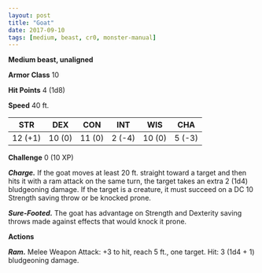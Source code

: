 ```yaml
---
layout: post
title: "Goat"
date: 2017-09-10
tags: [medium, beast, cr0, monster-manual]
---
```


**Medium beast, unaligned**

**Armor Class** 10

**Hit Points** 4 (1d8)

**Speed** 40 ft.

|   STR   |   DEX   |   CON   |   INT   |   WIS   |   CHA   |
|:-----:|:-----:|:-----:|:-----:|:-----:|:-----:|
| 12 (+1) | 10 (0) | 11 (0) | 2 (-4) | 10 (0) | 5 (-3) |

**Challenge** 0 (10 XP)

***Charge.*** If the goat moves at least 20 ft. straight toward a target and then hits it with a ram attack on the same turn, the target takes an extra 2 (1d4) bludgeoning damage. If the target is a creature, it must succeed on a DC 10 Strength saving throw or be knocked prone.

***Sure-Footed.*** The goat has advantage on Strength and Dexterity saving throws made against effects that would knock it prone.

**Actions**

***Ram.*** Melee Weapon Attack: +3 to hit, reach 5 ft., one target. Hit: 3 (1d4 + 1) bludgeoning damage.

